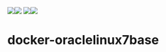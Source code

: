 [![](https://images.microbadger.com/badges/image/babim/oraclelinux7base.svg)](https://microbadger.com/images/babim/oraclelinux7base "Get your own image badge on microbadger.com")[![](https://images.microbadger.com/badges/version/babim/oraclelinux7base.svg)](https://microbadger.com/images/babim/oraclelinux7base "Get your own version badge on microbadger.com")
[![](https://images.microbadger.com/badges/image/babim/oraclelinux7base:ssh.svg)](https://microbadger.com/images/babim/oraclelinux7base:ssh "Get your own image badge on microbadger.com")[![](https://images.microbadger.com/badges/version/babim/oraclelinux7base:ssh.svg)](https://microbadger.com/images/babim/oraclelinux7base:ssh "Get your own version badge on microbadger.com")

# docker-oraclelinux7base
